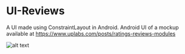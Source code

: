 # UI-Reviews
A UI made using ConstraintLayout in Android.
Android UI of a mockup available at https://www.uplabs.com/posts/ratings-reviews-modules

![alt text](https://assets.materialup.com/uploads/c3ba71a4-9dc5-4a57-9774-88921a375916/attachment.png)
